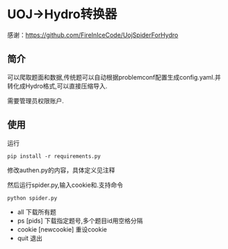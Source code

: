 # UOJ->Hydro转换器

感谢：https://github.com/FireInIceCode/UojSpiderForHydro

## 简介

可以爬取题面和数据,传统题可以自动根据problemconf配置生成config.yaml.并转化成Hydro格式,可以直接压缩导入.

需要管理员权限账户.

## 使用

运行

```
pip install -r requirements.py
```

修改authen.py的内容，具体定义见注释


然后运行spider.py,输入cookie和.支持命令
```
python spider.py 
```

- all 下载所有题
- ps [pids] 下载指定题号,多个题目id用空格分隔
- cookie [newcookie] 重设cookie
- quit 退出